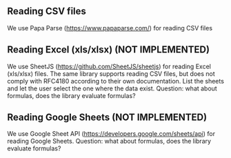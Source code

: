 ## Reading CSV files
We use Papa Parse (https://www.papaparse.com/) for reading CSV files

## Reading Excel (xls/xlsx) (NOT IMPLEMENTED)
We use SheetJS (https://github.com/SheetJS/sheetjs) for reading Excel (xls/xlsx) files. The same library supports reading CSV files, but does not comply with RFC4180 according to their own documentation.
List the sheets and let the user select the one where the data exist.
Question: what about formulas, does the library evaluate formulas?

## Reading Google Sheets (NOT IMPLEMENTED)
We use Google Sheet API (https://developers.google.com/sheets/api) for reading Google Sheets.
Question: what about formulas, does the library evaluate formulas?